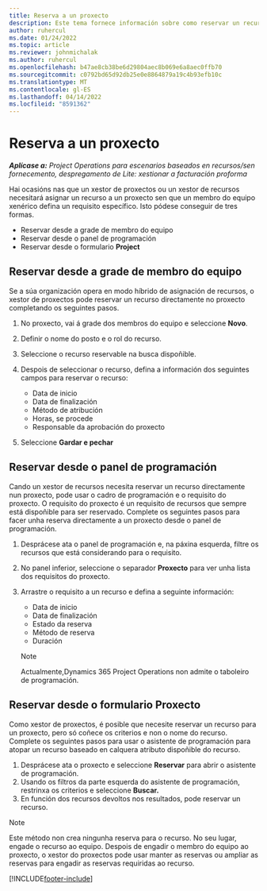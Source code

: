 ```yaml
---
title: Reserva a un proxecto
description: Este tema fornece información sobre como reservar un recurso para un proxecto.
author: ruhercul
ms.date: 01/24/2022
ms.topic: article
ms.reviewer: johnmichalak
ms.author: ruhercul
ms.openlocfilehash: b47ae8cb38be6d29804aec8b069e6a8aec0ffb70
ms.sourcegitcommit: c0792bd65d92db25e0e8864879a19c4b93efb10c
ms.translationtype: MT
ms.contentlocale: gl-ES
ms.lasthandoff: 04/14/2022
ms.locfileid: "8591362"
---
```

# <a name="book-to-a-project"></a>Reserva a un proxecto

_**Aplícase a:** Project Operations para escenarios baseados en recursos/sen fornecemento, despregamento de Lite: xestionar a facturación proforma_

Hai ocasións nas que un xestor de proxectos ou un xestor de recursos necesitará asignar un recurso a un proxecto sen que un membro do equipo xenérico defina un requisito específico. Isto pódese conseguir de tres formas.

- Reservar desde a grade de membro do equipo
- Reservar desde o panel de programación
- Reservar desde o formulario **Project**

## <a name="book-from-the-team-member-grid"></a>Reservar desde a grade de membro do equipo

Se a súa organización opera en modo híbrido de asignación de recursos, o xestor de proxectos pode reservar un recurso directamente no proxecto completando os seguintes pasos.

1. No proxecto, vai á grade dos membros do equipo e seleccione **Novo**.
2. Definir o nome do posto e o rol do recurso.
3. Seleccione o recurso reservable na busca dispoñible.
4. Despois de seleccionar o recurso, defina a información dos seguintes campos para reservar o recurso:

    - Data de inicio
    - Data de finalización
    - Método de atribución
    - Horas, se procede
    - Responsable da aprobación do proxecto

6. Seleccione **Gardar e pechar**

## <a name="book-from-the-schedule-board"></a>Reservar desde o panel de programación

Cando un xestor de recursos necesita reservar un recurso directamente nun proxecto, pode usar o cadro de programación e o requisito do proxecto. O requisito do proxecto é un requisito de recursos que sempre está dispoñible para ser reservado. Complete os seguintes pasos para facer unha reserva directamente a un proxecto desde o panel de programación.

1. Desprácese ata o panel de programación e, na páxina esquerda, filtre os recursos que está considerando para o requisito.
2. No panel inferior, seleccione o separador **Proxecto** para ver unha lista dos requisitos do proxecto.
3. Arrastre o requisito a un recurso e defina a seguinte información:

    - Data de inicio
    - Data de finalización
    - Estado da reserva
    - Método de reserva
    - Duración
   
   > [!NOTE]
   > Actualmente,Dynamics 365 Project Operations non admite o taboleiro de programación.   

## <a name="book-from-the-project-form"></a>Reservar desde o formulario Proxecto

Como xestor de proxectos, é posible que necesite reservar un recurso para un proxecto, pero só coñece os criterios e non o nome do recurso. Complete os seguintes pasos para usar o asistente de programación para atopar un recurso baseado en calquera atributo dispoñible do recurso. 

1. Desprácese ata o proxecto e seleccione **Reservar** para abrir o asistente de programación.
2. Usando os filtros da parte esquerda do asistente de programación, restrinxa os criterios e seleccione **Buscar.**
3. En función dos recursos devoltos nos resultados, pode reservar un recurso.

> [!NOTE]
> Este método non crea ningunha reserva para o recurso. No seu lugar, engade o recurso ao equipo. Despois de engadir o membro do equipo ao proxecto, o xestor do proxectos pode usar manter as reservas ou ampliar as reservas para engadir as reservas requiridas ao recurso.


[!INCLUDE[footer-include](../includes/footer-banner.md)]
